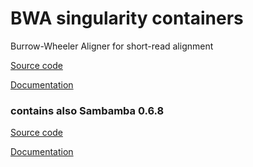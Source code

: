 # BWA singularity containers

Burrow-Wheeler Aligner for short-read alignment


[Source code](https://anaconda.org/bioconda/bwa)

[Documentation](http://bio-bwa.sourceforge.net/bwa.shtml)


### contains also Sambamba 0.6.8
[Source code](https://anaconda.org/bioconda/sambamba)

[Documentation](http://lomereiter.github.io/sambamba/docs/sambamba-view.html)
